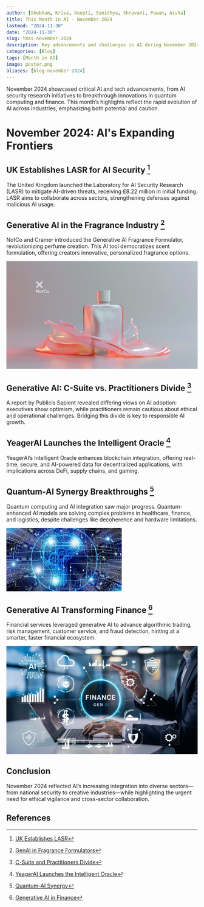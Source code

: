 ```yaml
---
author: [Shubham, Kriva, Deepti, Sanidhya, Shravani, Pawan, Aisha]
title: This Month in AI - November 2024
lastmod: "2024-11-30"
date: "2024-11-30"
slug: tmai-november-2024
description: Key advancements and challenges in AI during November 2024.
categories: [Blog]
tags: [Month in AI]
image: poster.png
aliases: [blog-november-2024]
---
```


November 2024 showcased critical AI and tech advancements, from AI security research initiatives to breakthrough innovations in quantum computing and finance. This month’s highlights reflect the rapid evolution of AI across industries, emphasizing both potential and caution.

# November 2024: AI's Expanding Frontiers

## UK Establishes LASR for AI Security [^1]
The United Kingdom launched the Laboratory for AI Security Research (LASR) to mitigate AI-driven threats, receiving £8.22 million in initial funding. LASR aims to collaborate across sectors, strengthening defenses against malicious AI usage.


## Generative AI in the Fragrance Industry [^2]
NotCo and Cramer introduced the Generative AI Fragrance Formulator, revolutionizing perfume creation. This AI tool democratizes scent formulation, offering creators innovative, personalized fragrance options.

![GenAI Fragrance](genai_fragrance.png)

## Generative AI: C-Suite vs. Practitioners Divide [^3]
A report by Publicis Sapient revealed differing views on AI adoption: executives show optimism, while practitioners remain cautious about ethical and operational challenges. Bridging this divide is key to responsible AI growth.


## YeagerAI Launches the Intelligent Oracle [^4]
YeagerAI’s Intelligent Oracle enhances blockchain integration, offering real-time, secure, and AI-powered data for decentralized applications, with implications across DeFi, supply chains, and gaming.


## Quantum-AI Synergy Breakthroughs [^5]
Quantum computing and AI integration saw major progress. Quantum-enhanced AI models are solving complex problems in healthcare, finance, and logistics, despite challenges like decoherence and hardware limitations.

![Quantum AI](quantum_ai.png)

## Generative AI Transforming Finance [^6]
Financial services leveraged generative AI to advance algorithmic trading, risk management, customer service, and fraud detection, hinting at a smarter, faster financial ecosystem.

![AI in Finance](ai_finance.png)

## Conclusion
November 2024 reflected AI’s increasing integration into diverse sectors—from national security to creative industries—while highlighting the urgent need for ethical vigilance and cross-sector collaboration.

## References
[^1]: [UK Establishes LASR](https://www.artificialintelligence-news.com/news/uk-establishes-lasr-counter-ai-security-threats/)

[^2]: [GenAI in Fragrance Formulators](http://www.trendhunter.com/slideshow/november-2024-tech)

[^3]: [C-Suite and Practitioners Divide](http://www.artificialintelligence-news.com/)

[^4]: [YeagerAI Launches the Intelligent Oracle](http://www.artificialintelligence-news.com/)

[^5]: [Quantum-AI Synergy](https://www.bbrief.co.za/2024/10/15/quantum-computing-ai/)

[^6]: [Generative AI in Finance](https://www.fintechfutures.com/2024/11/november-2024-top-five-ai-stories-of-the-month/)
